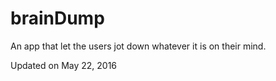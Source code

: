 # brainDump
An app that let the users jot down whatever it is on their mind.

Updated on May 22, 2016
